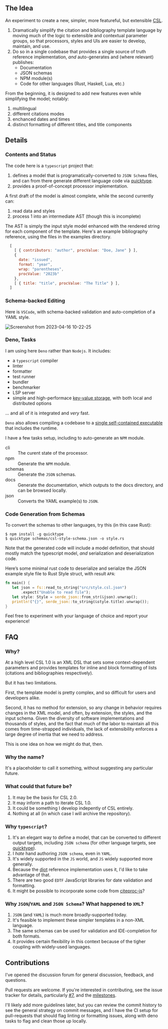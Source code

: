 ## The Idea

An experiment to create a new, simpler, more featureful, but extensible [CSL](https://citationstyles.org/). 

1. Dramatically simplify the citation and bibliography template language by moving much of the logic to extensible and contextual parameter groups, so that processors, styles and UIs are easier to develop, maintain, and use.
2. Do so in a single codebase that provides a single source of truth reference implementation, _and_ auto-generates and (where relevant) publishes:
   - Documentation
   - JSON schemas
   - NPM module(s)
   - Code for other languages (Rust, Haskell, Lua, etc.)

From the beginning, it is designed to add new features even while simplifying the model; notably:

1. multilingual
2. different citations modes
3. enchanced dates and times
4. distinct formatting of different titles, and title components

## Details

### Contents and Status

The code here is a `typescript` project that:

1. defines a model that is programatically-converted to `JSON Schema` files, and
   can from there generate different language code via
   [quicktype](https://quicktype.io).
2. provides a proof-of-concept processor implementation.

A first draft of the model is almost complete, while the second currently can: 

1. read data and styles
2. process 1 into an intermediate AST (though this is incomplete)

The AST is simply the input style model enhanced with the rendered string for each component of the template. 
Here's an example bibliography reference, using the files in the examples directory.

```js
  [
    [ { contributors: "author", procValue: "Doe, Jane" } ],
    {
      date: "issued",
      format: "year",
      wrap: "parentheses",
      procValue: "2023b"
    },
    [ { title: "title", procValue: "The Title" } ],
  ]
```

### Schema-backed Editing

Here is `VSCode`, with schema-backed validation and auto-completion of a YAML style.

![Screenshot from 2023-04-16 10-22-25](https://user-images.githubusercontent.com/1134/232319672-88e96d95-1806-4d6b-9d27-6d0cc32d5033.png)

### Deno, Tasks

I am using here `Deno` rather than `Nodejs`. 
It includes:

 - a `typescript` compiler
 - linter
 - formatter
 - test runner
 - bundler
 - benchmarker
 - LSP server
 - simple and high-performace [key-value storage](https://deno.com/manual/runtime/kv), with both local and distributed options

... and all of it is integrated and _very_ fast. 

`Deno` also allows compiling a codebase to a [single self-contained executable](https://deno.com/manual@v1.33.2/tools/compiler) that includes the runtime.

I have a few tasks setup, including to auto-generate an `NPM` module.

<dl>
  <dt>cli</dt>
  <dd>The curent state of the processor.</dd>
  <dt>npm</dt>
  <dd>Generate the <code>NPM</code> module.</dd>
  <dt>schemas</dt>
  <dd>Generate the <code>JSON</code> schemas.</dd>
  <dt>docs</dt>
  <dd>Generate the documentation, which outputs to the docs directory, and can be browsed locally.</dd>
  <dt>json</dt>
  <dd>Converts the </code>YAML</code> example(s) to <code>JSON</code>.</dd>
</dl>

### Code Generation from Schemas

To convert the schemas to other languages, try this (in this case Rust):

```console
$ npm install -g quicktype
$ quicktype schemas/csl-style-schema.json -o style.rs
```

Note that the generated code will include a model definition, that should mostly
match the typescript model, _and_ serialization and deserialization code.

Here’s some minimal rust code to deserialize and serialize the JSON example
style file to Rust Style struct, with result `APA`:

```rust
fn main() {
   let json = fs::read_to_string("src/style.csl.json")
       .expect("Unable to read file");
   let style: Style = serde_json::from_str(&json).unwrap();
   println!("{}", serde_json::to_string(&style.title).unwrap());
}
```

Feel free to experiment with your language of choice and report your experience!

## FAQ

### Why?

At a high level CSL 1.0 is an XML DSL that sets some context-dependent parameters and provides templates for inline and block formatting of lists (citations and bibliographies respectively).

But it has two limitations.

First, the template model is pretty complex, and so difficult for users and developers alike.

Second, it has no method for extension, so any change in behavior requires changes in the XML model, and often, by extension, the styles, and the input schema. 
Given the diversity of software implementations and thousands of styles, and the fact that much of the labor to maintain all this comes from time-strapped individuals, the lack of extensibility enforces a large degree of inertia that we need to address.

This is one idea on how we might do that, then.

### Why the name?

It's a placeholder to call it something, without suggesting any particular future.

### What could that future be?

1. It may be the basis for CSL 2.0.
2. It may inform a path to iterate CSL 1.0.
3. It could be something I develop indepently of CSL entirely.
4. Nothing at all (in which case I will archive the repository).

### Why `typescript`?

1. It's an elegant way to define a model, that can be converted to different output targets, including `JSON schema` (for other language targets, see [quicktype](https://github.com/quicktype/quicktype)).
2. I _hate_ hand authoring `JSON schema`, even in `YAML`.
3. It's widely supported in the `JS` world, and `JS` widely supported more generally.
4. Because the [djot](https://djot.net/) reference implementation uses it, I'd like to take advantage of that.
5. There are two good `EDTF` JavaScript libraries for date validation and formatting.
6. It might be possible to incorporate some code from [citeproc-js](https://github.com/Juris-M/citeproc-js)?

### Why `JSON`/`YAML` and `JSON Schema`? What happened to `XML`?

1. `JSON` (and `YAML`) is much more broadly-supported today.
2. It's feasible to implement these simpler templates in a non-XML language.
3. The same schemas can be used for validation and IDE-completion for both formats.
4. It provides certain flexibility in this context because of the tigher coupling with widely-used languages.

## Contributions

I've opened the discussion forum for general discussion, feedback, and questions.

Pull requests are welcome.
If you're interested in contributing, see the issue tracker for details, particularly [#7](https://github.com/bdarcus/csl-next.js/issues/7), and the [milestones](https://github.com/bdarcus/csl-next.js/milestones?direction=asc&sort=due_date&state=open).

I'll likely add more guidelines later, but you can review the commit history to see the general strategy on commit messages, and I have the CI setup for pull-requests that should flag linting or formatting issues, along with deno tasks to flag and clean those up locally.
